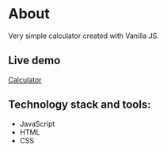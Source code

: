 # About

Very simple calculator created with Vanilla JS.

## Live demo

[Calculator](https://bonsilapra.github.io/calculator/)

## Technology stack and tools:

- JavaScript
- HTML
- CSS
